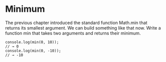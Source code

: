 # Minimum

The previous chapter introduced the standard function Math.min that returns its smallest argument. We can build something like that now. Write a function min that takes two arguments and returns their minimum.

```
console.log(min(0, 10));
// → 0
console.log(min(0, -10));
// → -10
```
